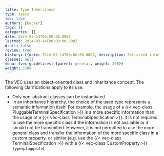 ```yaml
---
title: Type Inheritance
type: specs
toc: true
authors: [becker]
tags: []
categories: []
date: 2024-03-14T00:00:00.000Z
lastmod: 2024-03-14T00:00:00.000Z
draft: false
review: true
history: [{date: 2024-03-14T00:00:00.000Z, description: Extracted information from PSI recommendation and extended it where necesseray., issue: KBLFRM-1191}]
classes: null
menu: {vec-guidelines: {parent: general, weight: 300}}
weight: 5300
---
```

The VEC uses an object-oriented class and inheritance concept. The following
clarifications apply to its use:

- Only non-abstract classes can be instantiated.
- In an inheritance hierarchy, the choice of the used type represents a semantic
information itself. For example, the usage of a {{< vec-class PluggableTerminalSpecification >}} 
is a more specific information than the usage of a {{< vec-class TerminalSpecification >}}. It is
not required to use the more specific class if the information is not available or
it should not be transmitted. However, it is not permitted to use the more general
class and transfer the information of the more specific class in a custom
property, or similar (e.g. use the {{< vec-class TerminalSpecification >}} with a {{< vec-class CustomProperty >}} `type=pluggable`).